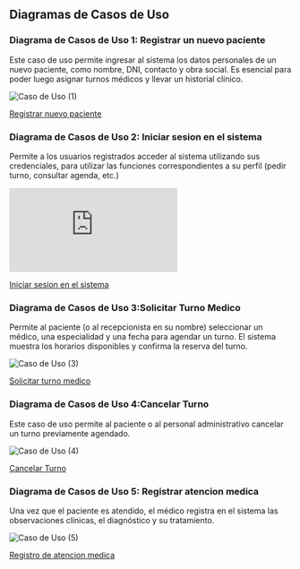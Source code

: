 ## Diagramas de Casos de Uso

### Diagrama de Casos de Uso 1: Registrar un nuevo paciente
Este caso de uso permite ingresar al sistema los datos personales de un nuevo paciente, como nombre, DNI, contacto y obra social. Es esencial para poder luego asignar turnos médicos y llevar un historial clínico.
  

![Caso de Uso (1)](https://github.com/user-attachments/assets/355bd6eb-829a-4bbf-aa1a-3ef900527de8)

[Registrar nuevo paciente](https://drive.google.com/file/d/1plu4b89nxBPJWOyjnpaaOk1gV23zkiCZ/view?usp=sharing)




### Diagrama de Casos de Uso 2: Iniciar sesion en el sistema
Permite a los usuarios registrados acceder al sistema utilizando sus credenciales, para utilizar las funciones correspondientes a su perfil (pedir turno, consultar agenda, etc.)

![Caso de Uso (2)](https://github.com/user-attachments/files/19879149/casouso2.pdf)


[Iniciar sesion en el sistema](https://drive.google.com/file/d/1PzclXC4D1TJs226JAydbi3NEivlPcCGB/view?usp=sharing)



### Diagrama de Casos de Uso 3:Solicitar Turno Medico
Permite al paciente (o al recepcionista en su nombre) seleccionar un médico, una especialidad y una fecha para agendar un turno. El sistema muestra los horarios disponibles y confirma la reserva del turno.

![Caso de Uso (3)](https://github.com/user-attachments/assets/3b780c5b-f26f-496a-8049-7e7cf70e987e)


[Solicitar turno medico](https://drive.google.com/file/d/1q-w_7s-xynpKLamzWz2BJ-PYIte2Vr9M/view?usp=sharing)




### Diagrama de Casos de Uso 4:Cancelar Turno
Este caso de uso permite al paciente o al personal administrativo cancelar un turno previamente agendado.

 ![Caso de Uso (4)](https://github.com/user-attachments/assets/13336450-726c-48be-8a72-aa9a5ed9f591)

[Cancelar Turno](https://drive.google.com/file/d/1plu4b89nxBPJWOyjnpaaOk1gV23zkiCZ/view?usp=sharing)



### Diagrama de Casos de Uso 5: Registrar atencion medica
Una vez que el paciente es atendido, el médico registra en el sistema las observaciones clínicas, el diagnóstico y su tratamiento.

 ![Caso de Uso (5)](https://github.com/user-attachments/assets/f4b42ffc-0ecc-412c-91ad-a99a942ccdea)


 [Registro de atencion medica]( https://drive.google.com/file/d/1plu4b89nxBPJWOyjnpaaOk1gV23zkiCZ/view?usp=sharing)


















